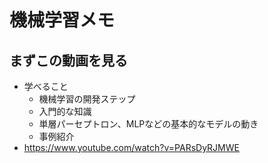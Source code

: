 # 機械学習メモ

## まずこの動画を見る
- 学べること
  - 機械学習の開発ステップ
  - 入門的な知識
  - 単層パーセプトロン、MLPなどの基本的なモデルの動き
  - 事例紹介
- https://www.youtube.com/watch?v=PARsDyRJMWE
